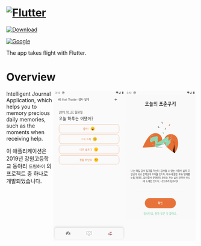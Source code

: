 # [![Flutter](https://flutter.dev/assets/flutter-lockup-4cb0ee072ab312e59784d9fbf4fb7ad42688a7fdaea1270ccf6bbf4f34b7e03f.svg)](https://flutter.dev/)

[![Download](https://img.shields.io/badge/download-android-green?style=for-the-badge)](https://github.com/tdh8316/thanks/)

[![Google](https://flutter.dev/assets/homepage/logo-google-fb903d829602dd356c500efc9dddf50b58f227ff1d88373c6caa64f997b663d3.svg)](https://google.com/)

The app takes flight with Flutter.

# Overview
<img align="right" src="./docs/images/maxim.png" height="400"><img align="right" src="./docs/images/home.png" height="400">
Intelligent Journal Application, which helps you to memory precious daily memories, such as the moments when receiving help.

이 애플리케이션은 2019년 강원고등학교 동아리 `드림하이` 의 프로젝트 중 하나로 개발되었습니다.
